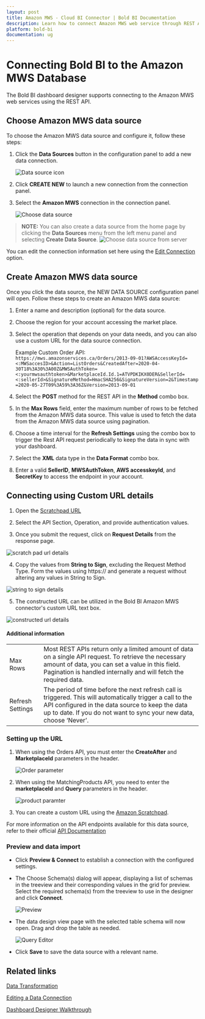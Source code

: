 ```yaml
---
layout: post
title: Amazon MWS - Cloud BI Connector | Bold BI Documentation
description: Learn how to connect Amazon MWS web service through REST API endpoint with cloud-hosted Bold BI and create data source.
platform: bold-bi
documentation: ug
---
```


# Connecting Bold BI to the Amazon MWS Database
The Bold BI dashboard designer supports connecting to the Amazon MWS web services using the REST API.

## Choose Amazon MWS data source
To choose the Amazon MWS data source and configure it, follow these steps:
1. Click the **Data Sources** button in the configuration panel to add a new data connection.

     ![Data source icon](/static/assets/working-with-datasource/data-connectors/images/common/DataSourcesIcon.png)

2. Click **CREATE NEW** to launch a new connection from the connection panel.
3. Select the **Amazon MWS** connection in the connection panel.

     ![Choose data source](/static/assets/working-with-datasource/data-connectors/images/AmazonMWS/ChooseDS.png)

> **NOTE:**  You can also create a data source from the home page by clicking the **Data Sources** menu from the left menu panel and selecting **Create Data Source**.
     ![Choose data source from server](/static/assets/working-with-datasource/data-connectors/images/AmazonMWS/ChooseDS_server.png)

You can edit the connection information set here using the [Edit Connection](/working-with-data-sources/editing-a-data-connection/) option.

## Create Amazon MWS data source
Once you click the data source, the NEW DATA SOURCE configuration panel will open. Follow these steps to create an Amazon MWS data source:
1. Enter a name and description (optional) for the data source.
2. Choose the region for your account accessing the market place.
3. Select the operation that depends on your data needs, and you can also use a custom URL for the data source connection.

     Example Custom Order API: `https://mws.amazonservices.ca/Orders/2013-09-01?AWSAccessKeyId=<:MWSaccesID>&Action=ListOrders&CreatedAfter=2020-04-30T18%3A30%3A00Z&MWSAuthToken=<:yourmwsauthtoken>&MarketplaceId.Id.1=ATVPDKIKX0DER&SellerId=<:sellerId>&SignatureMethod=HmacSHA256&SignatureVersion=2&Timestamp=2020-05-27T09%3A59%3A36Z&Version=2013-09-01`

4. Select the **POST** method for the REST API in the **Method** combo box.
5. In the **Max Rows** field, enter the maximum number of rows to be fetched from the Amazon MWS data source. This value is used to fetch the data from the Amazon MWS data source using pagination.
6. Choose a time interval for the **Refresh Settings** using the combo box to trigger the Rest API request periodically to keep the data in sync with your dashboard.
7. Select the **XML** data type in the **Data Format** combo box.
8. Enter a valid **SellerID**, **MWSAuthToken**, **AWS accesskeyId**, and **SecretKey** to access the endpoint in your account.

## Connecting using Custom URL details

1. Open the [Scratchpad URL](https://mws.amazonservices.ca/scratchpad/index.html)

2. Select the API Section, Operation, and provide authentication values. 

3. Once you submit the request, click on **Request Details** from the response page.

![scratch pad url details](/static/assets/working-with-datasource/data-connectors/images/AmazonMWS/scratchpad.png)

4. Copy the values from **String to Sign**, excluding the Request Method Type. Form the values using https:// and generate a request without altering any values in String to Sign.

![string to sign details](/static/assets/working-with-datasource/data-connectors/images/AmazonMWS/stringtosign.png)

5. The constructed URL can be utilized in the Bold BI Amazon MWS connector's custom URL text box.

![constructed url details](/static/assets/working-with-datasource/data-connectors/images/AmazonMWS/constructedurl.png)

#### Additional information
<table width="600">
<tr>
<td>
Max Rows
</td>
<td>
Most REST APIs return only a limited amount of data on a single API request. To retrieve the necessary amount of data, you can set a value in this field. Pagination is handled internally and will fetch the required data.
</td>
</tr>
<tr>
<td>
Refresh Settings
</td>
<td>
The period of time before the next refresh call is triggered. This will automatically trigger a call to the API configured in the data source to keep the data up to date. If you do not want to sync your new data, choose ‘Never’.
</td>
</tr>
</table>

### Setting up the URL
1. When using the Orders API, you must enter the **CreateAfter** and **MarketplaceId** parameters in the header.

    ![Order parameter](/static/assets/working-with-datasource/data-connectors/images/AmazonMWS/Order_parameter.png)

2. When using the MatchingProducts API, you need to enter the **marketplaceId** and **Query** parameters in the header.

    ![product paramter](/static/assets/working-with-datasource/data-connectors/images/AmazonMWS/Product_parameter.png)

3. You can create a custom URL using the [Amazon Scratchpad](https://docs.developer.amazonservices.com/en_UK/scratchpad/Scratchpad_Using.html).

For more information on the API endpoints available for this data source, refer to their official [API Documentation]( http://docs.developer.amazonservices.com/en_US/dev_guide/index.html)

### Preview and data import
* Click **Preview & Connect** to establish a connection with the configured settings.
* The Choose Schema(s) dialog will appear, displaying a list of schemas in the treeview and their corresponding values in the grid for preview. Select the required schema(s) from the treeview to use in the designer and click **Connect**.

    ![Preview](/static/assets/working-with-datasource/data-connectors/images/common/Preview.png)

* The data design view page with the selected table schema will now open. Drag and drop the table as needed.

    ![Query Editor](/static/assets/working-with-datasource/data-connectors/images/common/QueryEditor.png)

* Click **Save** to save the data source with a relevant name.

## Related links
[Data Transformation](/working-with-data-sources/data-modeling/joining-table/)

[Editing a Data Connection](/working-with-data-sources/editing-a-data-connection/)   

[Dashboard Designer Walkthrough](/getting-started/creating-dashboard/)
